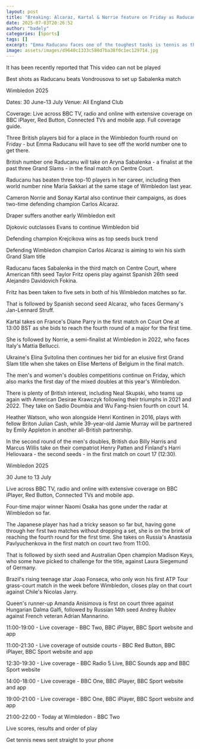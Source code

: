 ```yaml
---
layout: post
title: "Breaking: Alcaraz, Kartal & Norrie feature on Friday as Raducanu faces Sabalenka"
date: 2025-07-03T20:26:52
author: "badely"
categories: [Sports]
tags: []
excerpt: "Emma Raducanu faces one of the toughest tasks is tennis as three Britons feature on day five at Wimbledon - all you need to know."
image: assets/images/d9640c1333c588d7ba38f0c1ec129714.jpg
---
```


It has been recently reported that This video can not be played

Best shots as Raducanu beats Vondrousova to set up Sabalenka match

Wimbledon 2025

Dates: 30 June-13 July Venue: All England Club

Coverage: Live across BBC TV, radio and online with extensive coverage on BBC iPlayer, Red Button, Connected TVs and mobile app. Full coverage guide.

Three British players bid for a place in the Wimbledon fourth round on Friday - but Emma Raducanu will have to see off the world number one to get there.

British number one Raducanu will take on Aryna Sabalenka - a finalist at the past three Grand Slams - in the final match on Centre Court.

Raducanu has beaten three top-10 players in her career, including then world number nine Maria Sakkari at the same stage of Wimbledon last year.

Cameron Norrie and Sonay Kartal also continue their campaigns, as does two-time defending champion Carlos Alcaraz.

Draper suffers another early Wimbledon exit

Djokovic outclasses Evans to continue Wimbledon bid

Defending champion Krejcikova wins as top seeds buck trend

Defending Wimbledon champion Carlos Alcaraz is aiming to win his sixth Grand Slam title

Raducanu faces Sabalenka in the third match on Centre Court, where American fifth seed Taylor Fritz opens play against Spanish 26th seed Alejandro Davidovich Fokina.

Fritz has been taken to five sets in both of his Wimbledon matches so far.

That is followed by Spanish second seed Alcaraz, who faces Germany's Jan-Lennard Struff.

Kartal takes on France's Diane Parry in the first match on Court One at 13:00 BST as she bids to reach the fourth round of a major for the first time.

She is followed by Norrie, a semi-finalist at Wimbledon in 2022, who faces Italy's Mattia Bellucci.

Ukraine's Elina Svitolina then continues her bid for an elusive first Grand Slam title when she takes on Elise Mertens of Belgium in the final match.

The men's and women's doubles competitions continue on Friday, which also marks the first day of the mixed doubles at this year's Wimbledon.

There is plenty of British interest, including Neal Skupski, who teams up again with American Desirae Krawczyk following their triumphs in 2021 and 2022. They take on Sadio Doumbia and Wu Fang-hsien fourth on court 14.

Heather Watson, who won alongside Henri Kontinen in 2016, plays with fellow Briton Julian Cash, while 39-year-old Jamie Murray will be partnered by Emily Appleton in another all-British partnership.

In the second round of the men's doubles, British duo Billy Harris and Marcus Willis take on their compatriot Henry Patten and Finland's Harri Heliovaara - the second seeds - in the first match on court 17 (12:30).

Wimbledon 2025

30 June to 13 July

Live across BBC TV, radio and online with extensive coverage on BBC iPlayer, Red Button, Connected TVs and mobile app.

Four-time major winner Naomi Osaka has gone under the radar at Wimbledon so far.

The Japanese player has had a tricky season so far but, having gone through her first two matches without dropping a set, she is on the brink of reaching the fourth round for the first time. She takes on Russia's Anastasia Pavlyuchenkova in the first match on court two from 11:00.

That is followed by sixth seed and Australian Open champion Madison Keys, who some have picked to challenge for the title, against Laura Siegemund of Germany.

Brazil's rising teenage star Joao Fonseca, who only won his first ATP Tour grass-court match in the week before Wimbledon, closes play on that court against Chile's Nicolas Jarry.

Queen's runner-up Amanda Anisimova is first on court three against Hungarian Dalma Galfi, followed by Russian 14th seed Andrey Rublev against French veteran Adrian Mannarino.

11:00-19:00 - Live coverage - BBC Two, BBC iPlayer, BBC Sport website and app

11:00-21:30 - Live coverage of outside courts - BBC Red Button, BBC iPlayer, BBC Sport website and app

12:30-19:30 - Live coverage - BBC Radio 5 Live, BBC Sounds app and BBC Sport website

14:00-18:00 - Live coverage - BBC One, BBC iPlayer, BBC Sport website and app

19:00-21:00 - Live coverage - BBC One, BBC iPlayer, BBC Sport website and app

21:00-22:00 - Today at Wimbledon - BBC Two

Live scores, results and order of play

Get tennis news sent straight to your phone

